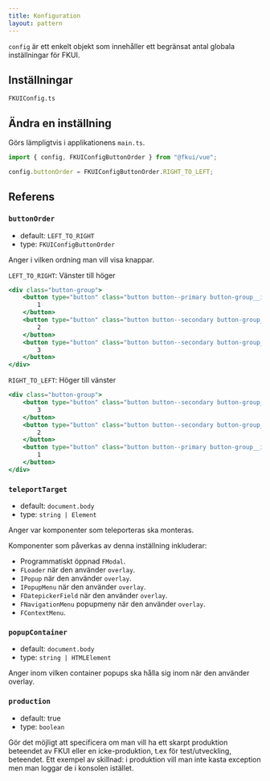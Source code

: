 ```yaml
---
title: Konfiguration
layout: pattern
---
```


`config` är ett enkelt objekt som innehåller ett begränsat antal globala inställningar för FKUI.

## Inställningar

```import
FKUIConfig.ts
```

## Ändra en inställning

Görs lämpligtvis i applikationens `main.ts`.

```js
import { config, FKUIConfigButtonOrder } from "@fkui/vue";

config.buttonOrder = FKUIConfigButtonOrder.RIGHT_TO_LEFT;
```

## Referens

### `buttonOrder`

- default: `LEFT_TO_RIGHT`
- type: `FKUIConfigButtonOrder`

Anger i vilken ordning man vill visa knappar.

`LEFT_TO_RIGHT`: Vänster till höger

```jsx nomarkup
<div class="button-group">
    <button type="button" class="button button--primary button-group__item">
        1
    </button>
    <button type="button" class="button button--secondary button-group__item">
        2
    </button>
    <button type="button" class="button button--secondary button-group__item">
        3
    </button>
</div>
```

`RIGHT_TO_LEFT`: Höger till vänster

```jsx nomarkup
<div class="button-group">
    <button type="button" class="button button--secondary button-group__item">
        3
    </button>
    <button type="button" class="button button--secondary button-group__item">
        2
    </button>
    <button type="button" class="button button--primary button-group__item">
        1
    </button>
</div>
```

### `teleportTarget`

- default: `document.body`
- type: `string | Element`

Anger var komponenter som teleporteras ska monteras.

Komponenter som påverkas av denna inställning inkluderar:

- Programmatiskt öppnad `FModal`.
- `FLoader` när den använder `overlay`.
- `IPopup` när den använder `overlay`.
- `IPopupMenu` när den använder `overlay`.
- `FDatepickerField` när den använder `overlay`.
- `FNavigationMenu` popupmeny när den använder `overlay`.
- `FContextMenu`.

### `popupContainer`

- default: `document.body`
- type: `string | HTMLElement`

Anger inom vilken container popups ska hålla sig inom när den använder overlay.

### `production`

- default: true
- type: `boolean`

Gör det möjligt att specificera om man vill ha ett skarpt produktion beteendet av FKUI eller en icke-produktion, t.ex för test/utveckling,
beteendet.
Ett exempel av skillnad: i produktion vill man inte kasta exception men man loggar de i konsolen istället.
